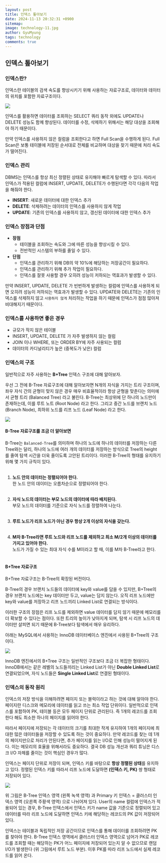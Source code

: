 ```yaml
---
layout:	post
title: 인덱스 톺아보기
date: 2024-11-13 20:32:31 +0900
sitemap: 
image: technology-11.jpg
author: GyuMyung
tags: technology
comments: true
---
```


## 인덱스 톺아보기
### 인덱스란?
인덱스란 테이블의 검색 속도를 향상시키기 위해 사용하는 자료구조로, 데이터와 데이터의 위치를 포함한 자료구조이다.

![](https://blog.kakaocdn.net/dn/Al7wD/btrE3Y39iW6/bA2KK5zqVlPSWflA37956K/img.png)

인덱스를 활용하면 데이터를 조회하는 SELECT 쿼리 동작 외에도 UPDATE나 DELETE 성능도 함께 향상된다. 데이터를 수정, 삭제하기 위해서는 해당 대상을 조회해야 하기 때문이다.

만약 인덱스를 사용하지 않은 컬럼을 조회한다고 하면 Full Scan을 수행하게 된다. Full Scan은 보통 테이블에 저장된 순서대로 전체를 비교하며 대상을 찾기 때문에 처리 속도가 떨어진다.

### 인덱스 관리
DBMS는 인덱스를 항상 최신 정렬된 상태로 유지해야 빠르게 탐색할 수 있다. 따라서 인덱스가 적용된 컬럼에 INSERT, UPDATE, DELETE가 수행된다면 각각 다음의 작업을 해줘야 한다.

* **INSERT**: 새로운 데이터에 대한 인덱스 추가
* **DELETE**: 삭제하려는 데이터의 인덱스를 사용하지 않게 작업
* **UPDATE**: 기존의 인덱스를 사용하지 않고, 갱신된 데이터에 대한 인덱스 추가

### 인덱스 장점과 단점
* **장점**
    * 테이블을 조회하는 속도와 그에 따른 성능을 향상시킬 수 있다.
    * 전반적인 시스템의 부하를 줄일 수 있다.
* **단점**
    * 인덱스를 관리하기 위해 DB의 약 10%에 해당하는 저장공간이 필요하다.
    * 인덱스를 관리하기 위해 추가 작업이 필요하다.
    * 인덱스를 잘못 사용할 경우 오히려 성능이 저하되는 역효과가 발생할 수 있다.


만약 INSERT, UPDATE, DELETE 가 빈번하게 발생하는 컬럼에 인덱스를 사용하게 되면 오히려 성능이 저하되는 역효과가 발생할 수 있다. UPDATE와 DELETE는 기존의 인덱스를 삭제하지 않고 `사용하지 않게` 처리하는 작업을 하기 때문에 인덱스가 점점 많아져 비대해지기 때문이다.

### 인덱스를 사용하면 좋은 경우
* 규모가 작지 않은 테이블
* INSERT, UPDATE, DELETE 가 자주 발생하지 않는 컬럼
* JOIN 이나 WHERE, 또는 ORDER BY에 자주 사용되는 컬럼
* 데이터의 카디널리티가 높은 (중복도가 낮은) 컬럼

### 인덱스의 구조
일반적으로 자주 사용하는 **B+Tree** 인덱스 구조에 대해 알아보자.

우선 그 전에 B-Tree 자료구조에 대해 알아보자면 N개의 자식을 가지는 트리 구조이며, 좌우 자식 간의 균형이 맞지 않은 경우 매우 비효율적이라 항상 균형을 맞춘다는 의미에서 균형 트리 (Balanced Tree) 라고 불린다. B-Tree는 최상위에 단 하나의 노드만이 존재하는데, 이를 루트 노트 (Root Node) 라고 한다. 그리고 중간 노드를 브랜치 노드 (Branch Node), 최하위 노드를 리프 노드 (Leaf Node) 라고 한다.

![](https://hudi.blog/static/b-tree-search-008af18fe34f881eed12cc302d49daf2.gif)

#### B-Tree 자료구조를 조금 더 알아보면
B-Tree는 `Balanced-Tree`를 의미하며 하나의 노드에 하나의 데이터를 저장하는 다른 Tree와는 달리, 하나의 노드에 여러 개의 데이터를 저장하는 방식으로 Tree의 height를 줄여 탐색 시간을 더욱 줄이도록 고안된 트리이다. 이러한 B-Tree의 형태를 유지하기 위해 몇 가지 규칙이 있다.<br/><br/>

1. **노드 안의 데이터는 정렬되어야 한다.**<br/>
한 노드 안의 데이터는 오름차순으로 정렬되어야 한다.<br/><br/>

2. **자식 노드의 데이터는 부모 노드의 데이터에 따라 배치된다.**<br/>
부모 노드의 데이터를 기준으로 자식 노드를 정렬하여 나눈다.<br/><br/>

3. **루트 노드가 리프 노드가 아닌 경우 항상 2개 이상의 자식을 갖는다.**<br/><br/>

4. **M차 B-Tree라면 루트 노드와 리프 노드를 제외하고 최소 M/2개 이상의 데이터를 가지고 있어야 한다.**<br/>
노드가 가질 수 있는 최대 자식 수를 M이라고 할 때, 이를 M차 B-Tree라고 한다.<br/><br/>

#### B+Tree 자료구조
B+Tree 자료구조는 B-Tree의 확장된 버전이다.

B-Tree의 경우 브랜치 노드들의 데이터에 key와 value를 담을 수 있지만, B+Tree의 경우 브랜치 노드에는 key 데이터만 두고, value는 담지 않는다. 오직 리프 노드에만 key와 value를 저장하고 리프 노드끼리 Linked List로 연결되는 방식이다.

이러한 구조의 장점은 리프 노드를 제외하면 value 데이터를 담지 않기 때문에 메모리를 더 확보할 수 있다는 점이다. 또한 트리의 높이가 낮아지게 되며, 탐색 시 리프 노드의 데이터만 살피면 되기 때문에 B-Tree보다 탐색에서 매우 유리하다.

아래는 MySQL에서 사용하는 InnoDB 데이터베이스 엔진에서 사용된 B+Tree의 구조이다.

![](https://img1.daumcdn.net/thumb/R1280x0/?scode=mtistory2&fname=https%3A%2F%2Fblog.kakaocdn.net%2Fdn%2Fd78iJ0%2FbtqKRYbLdM9%2FnIvz1M4gffMl4YHS77JSfK%2Fimg.png)

InnoDB 엔진에서의 B+Tree 구조는 일반적인 구조보다 조금 더 복잡한 형태이다. InnoDB에서는 같은 레벨의 노드들끼리는 Linked List가 아닌 **Double Linked List**로 연결되었으며, 자식 노드들은 **Single Linked List**로 연결된 형태이다.


### 인덱스의 동작 원리
인덱스의 저장 방식을 이해하려면 페이지 또는 블럭이라고 하는 것에 대해 알아야 한다. 페이지란 디스크와 메모리에 데이터를 읽고 쓰는 최소 작업 단위이다. 일반적으로 인덱스를 포함하여 PK, 테이블 등은 모두 페이지 단위로 관리된다. 즉 1개의 레코드를 조회한다 해도 최소한 하나의 페이지를 읽어야 한다.

따라서 페이지에 저장되는 각 데이터의 크기를 최대한 작게 유지하여 1개의 페이지에 최대한 많은 데이터들을 저장할 수 있도록 하는 것이 중요하다. 만약 레코드를 찾는 데 1개의 페이지만으로 처리가 안된다면, 추가 페이지를 읽는 I/O로 인해 성능이 떨어지게 된다. 이는 메모리의 효율을 위해서라도 중요하다. 결국 DB 성능 개선과 쿼리 튜닝은 디스크 I/O 자체를 줄이는 것이 핵심인 경우가 많다.

인덱스는 페이지 단위로 저장이 되며, 인덱스 키를 바탕으로 **항상 정렬된 상태**를 유지하고 있다. 정렬된 인덱스 키를 따라서 리프 노드에 도달하면 **(인덱스 키, PK)** 쌍 형태로 저장되어 있다.

![](https://github.com/user-attachments/assets/46ec2ddc-67f5-473b-93fe-f4ce5a0f3535)

위 그림은 B-Tree 인덱스 영역 (왼쪽 녹색 영역) 과 Primary 키 인덱스 = 클러스터 인덱스 영역 (오른쪽 주황색 영역) 으로 나뉘어져 있다. User의 name 컬럼에 인덱스가 적용되어 있는 경우, B-Tree 인덱스에서 인덱스 키가 name 값을 기준으로 정렬되어 있고 데이터를 따라 리프 노드에 도달하면 인덱스 키에 해당하는 레코드의 PK 값이 저장되어 있다.

인덱스는 테이블과 독립적인 저장 공간이므로 인덱스를 통해 데이터를 조회하려면 PK를 찾아야 한다. B-Tree 인덱스 영역에서 클러스터 인덱스 영역으로 넘어가 PK로 레코드를 조회할 때는 해당하는 PK가 어느 페이지에 저장되어 있는지 알 수 없으므로 랜덤 I/O가 발생한다 (위 그림에서 루트 노드 부분). 이후 PK를 따라 리프 노드에서 실제 레코드를 읽어 온다.
